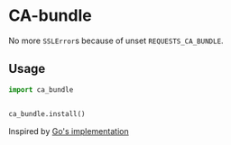 # CA-bundle

No more `SSLError`s because of unset `REQUESTS_CA_BUNDLE`.

## Usage

```python
import ca_bundle


ca_bundle.install()
```

Inspired by [Go's implementation](https://golang.org/src/crypto/x509/root_linux.go)
